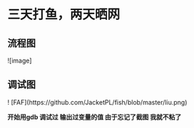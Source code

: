 <h1> 三天打鱼，两天晒网</h1>
<h2>流程图 </h2>
![image]<https://github.com/JacketPL/fish/blob/master/liu.png>
<h2>调试图</h2>
! [FAF](https://github.com/JacketPL/fish/blob/master/liu.png)


**开始用gdb 调试过 输出过变量的值 由于忘记了截图 我就不粘了**
